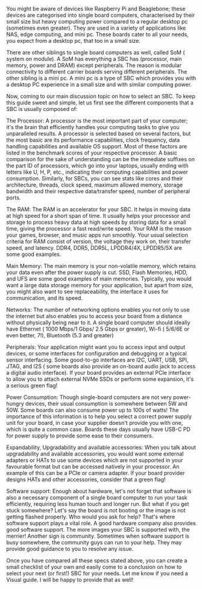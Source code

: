 You might be aware of devices like Raspberry Pi and Beaglebone; these devices are categorised into single board computers, characterised by their small size but heavy computing power compared to a regular desktop pc (sometimes even greater). They are used in a variety of applications like NAS, edge computing, and mini pc. These boards cater to all your needs, you expect from a desktop pc, that too in a small size.



There are other siblings to single board computers as well, called SoM ( system on module). A SoM has everything a SBC has (processor, main memory, power and DRAM) except peripherals. The reason is modular connectivity to different carrier boards serving different peripherals. The other sibling is a mini pc. A mini pc is a type of SBC which provides you with a desktop PC experience in a small size and with similar computing power.



Now, coming to our main discussion topic on how to select an SBC. To keep this guide sweet and simple, let us first see the different components that a SBC is usually composed of:



The Processor: A processor is the most important part of your computer; it's the brain that efficiently handles your computing tasks to give you unparalleled results. A processor is selected based on several factors, but the most basic are its performance capabilities, clock frequency, data handling capabilities and available OS support. Most of these factors are listed in the benchmark scores of your respective processor. A basic comparison for the sake of understanding can be the immediate suffixes on the part ID of processors, which go into your laptops, usually ending with letters like U, H, P, etc., indicating their computing capabilities and power consumption. Similarly, for SBCs, you can see stats like cores and their architecture, threads, clock speed, maximum allowed memory, storage bandwidth and their respective data/transfer speed, number of peripheral ports.



The RAM: The RAM is an accelerator for your SBC. It helps in moving data at high speed for a short span of time. It usually helps your processor and storage to process heavy data at high speeds by storing data for a small time, giving the processor a fast read/write speed. Your RAM is the reason your games, browser, and music apps run smoothly. Your usual selection criteria for RAM consist of version, the voltage they work on, their transfer speed, and latency. DDR4, DDR5, DDR5L, LPDDR4/4X, LPDDR5/5X are some good examples.



Main Memory: The main memory is your non-volatile memory, which retains your data even after the power supply is cut. SSD, Flash Memories, HDD, and UFS are some good examples of main memories. Typically, you would want a large data storage memory for your application, but apart from size, you might also want to see replaceability, the interface it uses for communication, and its speed.



Networks: The number of networking options enables you not only to use the internet but also enables you to access your board from a distance without physically being near to it. A single board computer should ideally have Ethernet ( 1000 Mbps/1 Gbps/ 2.5 Gbps or greater), Wi-fi ( 5/6/6E or even better, 7!), Bluetooth (5.3 and greater)



Peripherals: Your application might want you to access input and output devices, or some interfaces for configuration and debugging or a typical sensor interfacing. Some good-to-go interfaces are I2C, UART, USB, SPI, JTAG, and I2S ( some boards also provide an on-board audio jack to access a digital audio interface). If your board provides an external PCIe interface to allow you to attach external NVMe SSDs or perform some expansion, it's a serious green flag!



Power Consumption: Though single-board computers are not very power-hungry devices, their usual consumption is somewhere between 5W and 50W. Some boards can also consume power up to 100s of watts! The importance of this information is to help you select a correct power supply unit for your board, in case your supplier doesn't provide you with one, which is quite a common case. Boards these days usually have USB-C PD for power supply to provide some ease to their consumers.



Expandability, Upgradability and available accessories: When you talk about upgradability and available accessories, you would want some external adapters or HATs to use some devices which are not supported in your favourable format but can be accessed natively in your processor. An example of this can be a PCIe or camera adapter. If your board provider designs HATs and other accessories, consider that a green flag!



Software support: Enough about hardware, let's not forget that software is also a necessary component of a single board computer to run your task efficiently, requiring less human touch and longer run. But what if you get stuck somewhere? Let's say the board is not booting or the image is not getting flashed properly. Who would you ask for help? That's where software support plays a vital role. A good hardware company also provides good software support. The more images your SBC is supported with, the merrier! Another sign is community. Sometimes when software support is busy somewhere, the community guys can run to your help. They may provide good guidance to you to resolve any issue.



Once you have compared all these specs stated above, you can create a small checklist of your own and easily come to a conclusion on how to select your next (or first!) SBC for your needs. Let me know if you need a Visual guide. I will be happy to provide that as well!


